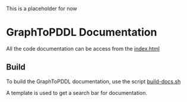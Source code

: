 This is a placeholder for now
# GraphToPDDL Documentation
All the code documentation can be access from the [index.html](/docs/code/src/index.html)

## Build
To build the GraphToPDDL documentation, use the script [build-docs.sh](/src/build-docs.sh)

A template is used to get a search bar for documentation.